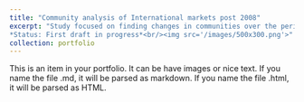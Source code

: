 ```yaml
---
title: "Community analysis of International markets post 2008"
excerpt: "Study focused on finding changes in communities over the period of 2008-2020, for networks made by India, Japan, China, Singapore, Hong Kong, US & UK. <br>
*Status: First draft in progress*<br/><img src='/images/500x300.png'>"
collection: portfolio
---
```


This is an item in your portfolio. It can be have images or nice text. If you name the file .md, it will be parsed as markdown. If you name the file .html, it will be parsed as HTML. 
